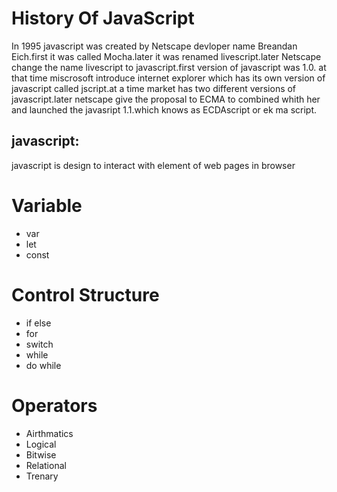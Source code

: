 # History Of JavaScript
In 1995 javascript was created by Netscape devloper name Breandan Eich.first it was called Mocha.later it was renamed livescript.later Netscape change the name livescript to javascript.first version of javascript was 1.0. at that time miscrosoft introduce internet explorer which has its own version of javascript called jscript.at a time market has two different versions of javascript.later netscape give the proposal to ECMA to combined whith her and launched the javasript 1.1.which knows as ECDAscript or ek ma script.
## javascript:
javascript is design to interact with element of web pages in browser
# Variable
- var
- let
- const
# Control Structure
- if else
- for
- switch
- while 
- do while
# Operators
- Airthmatics
- Logical
- Bitwise
- Relational
- Trenary
